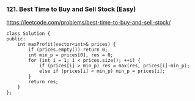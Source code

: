 ### 121. Best Time to Buy and Sell Stock (Easy)

https://leetcode.com/problems/best-time-to-buy-and-sell-stock/

```
class Solution {
public:
    int maxProfit(vector<int>& prices) {
        if (prices.empty()) return 0;
        int min_p = prices[0], res = 0;
        for (int i = 1; i < prices.size(); ++i) {
            if (prices[i] > min_p) res = max(res, prices[i]-min_p);
            else if (prices[i] < min_p) min_p = prices[i];
        }
        return res;
    }
};
```
